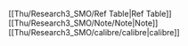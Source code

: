 [[Thu/Research3_SMO/Ref Table|Ref Table]]
[[Thu/Research3_SMO/Note/Note|Note]]
[[Thu/Research3_SMO/calibre/calibre|calibre]]